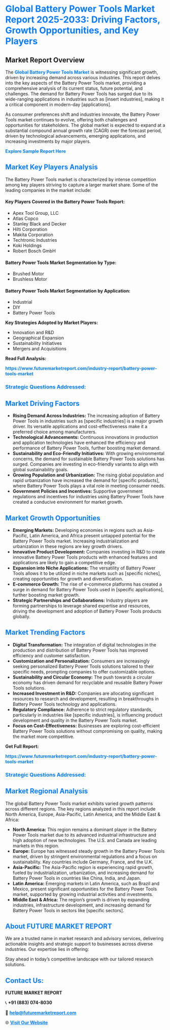 <h1 style="color: #007BFF;">Global Battery Power Tools Market Report 2025-2033: Driving Factors, Growth Opportunities, and Key Players</h1>

<section id="overview">
<h2>Market Report Overview</h2>
<p>The <a href="https://www.futuremarketreport.com/industry-report/battery-power-tools-market" style="color: #007BFF; text-decoration: none;"><strong>Global Battery Power Tools Market</strong></a> is witnessing significant growth, driven by increasing demand across various industries. This report delves into the key aspects of the Battery Power Tools market, providing a comprehensive analysis of its current status, future potential, and challenges. The demand for Battery Power Tools has surged due to its wide-ranging applications in industries such as [insert industries], making it a critical component in modern-day [applications].</p>
<p>As consumer preferences shift and industries innovate, the Battery Power Tools market continues to evolve, offering both challenges and opportunities for stakeholders. The global market is expected to expand at a substantial compound annual growth rate (CAGR) over the forecast period, driven by technological advancements, emerging applications, and increasing investments by major players.</p>
</section>

<section id="overview">
<p><a href="https://www.futuremarketreport.com/request-sample/reportId=128545" style="color: #007BFF; text-decoration: none;"><strong>Explore Sample Report Here</strong></a></p>
</section>

<section id="key-players">
<h2 style="color: #007BFF;">Market Key Players Analysis</h2>
<p>The Battery Power Tools market is characterized by intense competition among key players striving to capture a larger market share. Some of the leading companies in the market include:</p>
<h4>Key Players Covered in the Battery Power Tools Report:</h4>
<ul><li>Apex Tool Group, LLC</li><li>Atlas Copco</li><li>Stanley Black and Decker</li><li>Hilti Corporation</li><li>Makita Corporation</li><li>Techtronic Industries</li><li>Koki Holdings</li><li>Robert Bosch GmbH</li></ul>
<h4>Battery Power Tools Market Segmentation by Type:</h4>
<ul><li>Brushed Motor</li><li>Brushless Motor</li></ul>

<h4>Battery Power Tools Market Segmentation by Application:</h4>
<ul><li>Industrial</li><li>DIY</li><li>Battery Power Tools</li></ul>
<p><strong>Key Strategies Adopted by Market Players:</strong></p>
<ul>
<li>Innovation and R&D</li>
<li>Geographical Expansion</li>
<li>Sustainability Initiatives</li>
<li>Mergers and Acquisitions</li>
</ul>
</section>

<section>
<p><strong>Read Full Analysis: </strong></p><a href="https://www.futuremarketreport.com/industry-report/battery-power-tools-market" style="color: #007BFF; text-decoration: none;"><strong>https://www.futuremarketreport.com/industry-report/battery-power-tools-market</strong></a>
<h3 style="color: #007BFF;">Strategic Questions Addressed:</h3>
</section>

<section id="driving-factors">
<h2 style="color: #007BFF;">Market Driving Factors</h2>
<ul>
<li><strong>Rising Demand Across Industries:</strong> The increasing adoption of Battery Power Tools in industries such as [specific industries] is a major growth driver. Its versatile applications and cost-effectiveness make it a preferred choice among manufacturers.</li>
<li><strong>Technological Advancements:</strong> Continuous innovations in production and application technologies have enhanced the efficiency and performance of Battery Power Tools, further boosting market demand.</li>
<li><strong>Sustainability and Eco-Friendly Initiatives:</strong> With growing environmental concerns, the demand for sustainable Battery Power Tools solutions has surged. Companies are investing in eco-friendly variants to align with global sustainability goals.</li>
<li><strong>Growing Population and Urbanization:</strong> The rising global population and rapid urbanization have increased the demand for [specific products], where Battery Power Tools plays a vital role in meeting consumer needs.</li>
<li><strong>Government Policies and Incentives:</strong> Supportive government regulations and incentives for industries using Battery Power Tools have created a conducive environment for market growth.</li>
</ul>
</section>

<section id="growth-opportunities">
<h2 style="color: #007BFF;">Market Growth Opportunities</h2>
<ul>
<li><strong>Emerging Markets:</strong> Developing economies in regions such as Asia-Pacific, Latin America, and Africa present untapped potential for the Battery Power Tools market. Increasing industrialization and urbanization in these regions are key growth drivers.</li>
<li><strong>Innovative Product Development:</strong> Companies investing in R&D to create innovative Battery Power Tools products with enhanced features and applications are likely to gain a competitive edge.</li>
<li><strong>Expansion into Niche Applications:</strong> The versatility of Battery Power Tools allows it to be utilized in niche markets such as [specific niches], creating opportunities for growth and diversification.</li>
<li><strong>E-commerce Growth:</strong> The rise of e-commerce platforms has created a surge in demand for Battery Power Tools used in [specific applications], further boosting market growth.</li>
<li><strong>Strategic Partnerships and Collaborations:</strong> Industry players are forming partnerships to leverage shared expertise and resources, driving the development and adoption of Battery Power Tools products globally.</li>
</ul>
</section>

<section id="trending-factors">
<h2 style="color: #007BFF;">Market Trending Factors</h2>
<ul>
<li><strong>Digital Transformation:</strong> The integration of digital technologies in the production and distribution of Battery Power Tools has improved efficiency and customer satisfaction.</li>
<li><strong>Customization and Personalization:</strong> Consumers are increasingly seeking personalized Battery Power Tools solutions tailored to their specific needs, prompting companies to offer customizable options.</li>
<li><strong>Sustainability and Circular Economy:</strong> The push towards a circular economy has driven demand for recyclable and reusable Battery Power Tools solutions.</li>
<li><strong>Increased Investment in R&D:</strong> Companies are allocating significant resources to research and development, resulting in breakthroughs in Battery Power Tools technology and applications.</li>
<li><strong>Regulatory Compliance:</strong> Adherence to strict regulatory standards, particularly in industries like [specific industries], is influencing product development and quality in the Battery Power Tools market.</li>
<li><strong>Focus on Cost-Effectiveness:</strong> Businesses are exploring cost-efficient Battery Power Tools solutions without compromising on quality, making the market more competitive.</li>
</ul>
</section>

<section>
<p><strong>Get Full Report: </strong></p><a href="https://www.futuremarketreport.com/industry-report/battery-power-tools-market" style="color: #007BFF; text-decoration: none;"><strong>https://www.futuremarketreport.com/industry-report/battery-power-tools-market</strong></a>
<h3 style="color: #007BFF;">Strategic Questions Addressed:</h3>
</section>


<section id="regional-analysis">
<h2 style="color: #007BFF;">Market Regional Analysis</h2>
<p>The global Battery Power Tools market exhibits varied growth patterns across different regions. The key regions analyzed in this report include North America, Europe, Asia-Pacific, Latin America, and the Middle East & Africa:</p>
<ul>
<li><strong>North America:</strong> This region remains a dominant player in the Battery Power Tools market due to its advanced industrial infrastructure and high adoption of new technologies. The U.S. and Canada are leading markets in this region.</li>
<li><strong>Europe:</strong> Europe has witnessed steady growth in the Battery Power Tools market, driven by stringent environmental regulations and a focus on sustainability. Key countries include Germany, France, and the U.K.</li>
<li><strong>Asia-Pacific:</strong> The Asia-Pacific region is experiencing rapid growth, fueled by industrialization, urbanization, and increasing demand for Battery Power Tools in countries like China, India, and Japan.</li>
<li><strong>Latin America:</strong> Emerging markets in Latin America, such as Brazil and Mexico, present significant opportunities for the Battery Power Tools market, supported by growing industrial activities and investments.</li>
<li><strong>Middle East & Africa:</strong> The region’s growth is driven by expanding industries, infrastructure development, and increasing demand for Battery Power Tools in sectors like [specific sectors].</li>
</ul>
</section>

<footer>
<h2 style="color: #007BFF;">About FUTURE MARKET REPORT</h2>
<p>We are a trusted name in market research and advisory services, delivering actionable insights and strategic support to businesses across diverse industries. Our expertise lies in offering:</p>

<p>Stay ahead in today’s competitive landscape with our tailored research solutions.</p>

<h2 style="color: #007BFF;">Contact Us:</h2>
<p><strong>FUTURE MARKET REPORT</strong></p>
<p>📞 <strong>+91 (883) 074-8030</strong></p>
<p>📧 <strong><a href="mailto:help@futuremarketreport.com" style="color: #007BFF;">help@futuremarketreport.com</a></strong></p>
<p>🌐 <strong><a href="https://www.futuremarketreport.com/" style="color: #007BFF;">Visit Our Website</a></strong></p>
</footer>